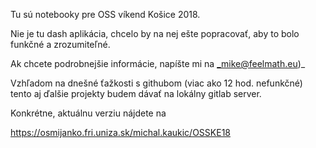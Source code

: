 Tu sú notebooky pre OSS víkend Košice 2018.

Nie je tu dash aplikácia, chcelo by na nej ešte popracovať, aby to bolo funkčné a zrozumiteľné.

Ak chcete podrobnejšie informácie, napíšte mi na _mike@feelmath.eu)_

Vzhľadom na dnešné ťažkosti s githubom (viac ako 12 hod. nefunkčné)
tento aj ďalšie projekty budem dávať na lokálny gitlab server.

Konkrétne, aktuálnu verziu nájdete na

https://osmijanko.fri.uniza.sk/michal.kaukic/OSSKE18
 